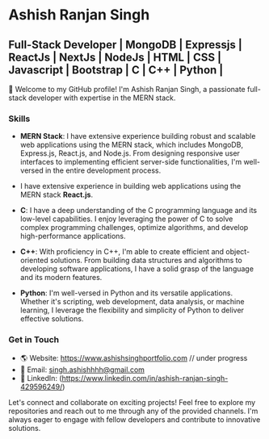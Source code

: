 # Ashish Ranjan Singh

## Full-Stack Developer | MongoDB | Expressjs | ReactJs | NextJs | NodeJs | HTML | CSS | Javascript | Bootstrap | C | C++ | Python |

👋 Welcome to my GitHub profile! I'm Ashish Ranjan Singh, a passionate full-stack developer with expertise in the MERN stack.

### Skills

- **MERN Stack**: I have extensive experience building robust and scalable web applications using the MERN stack, which includes MongoDB, Express.js, React.js, and Node.js. From designing responsive user interfaces to implementing efficient server-side functionalities, I'm well-versed in the entire development process.
- I have extensive experience in building web applications using the MERN stack **React.js**. 

- **C**: I have a deep understanding of the C programming language and its low-level capabilities. I enjoy leveraging the power of C to solve complex programming challenges, optimize algorithms, and develop high-performance applications.

- **C++**: With proficiency in C++, I'm able to create efficient and object-oriented solutions. From building data structures and algorithms to developing software applications, I have a solid grasp of the language and its modern features.

- **Python**: I'm well-versed in Python and its versatile applications. Whether it's scripting, web development, data analysis, or machine learning, I leverage the flexibility and simplicity of Python to deliver effective solutions.


### Get in Touch

- 🌎 Website: https://www.ashishsinghportfolio.com // under progress
- 📧 Email: singh.ashishhhh@gmail.com
- 💼 LinkedIn: (https://www.linkedin.com/in/ashish-ranjan-singh-429596249/)

Let's connect and collaborate on exciting projects! Feel free to explore my repositories and reach out to me through any of the provided channels. I'm always eager to engage with fellow developers and contribute to innovative solutions.

